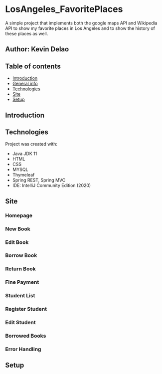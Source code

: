 # LosAngeles_FavoritePlaces
A simple project that implements both the google maps API and Wikipedia API to show my favorite places in Los Angeles and to show the history of these places as well.
## Author: Kevin Delao



## Table of contents

* [Introduction](#intro)
* [General info](#general-info)
* [Technologies](#technologies)
* [Site](#site)
* [Setup](#setup)

## Introduction

	
## Technologies
Project was created with:
* Java JDK 11
* HTML
* CSS
* MYSQL
* Thymeleaf
* Spring REST, Spring MVC
* IDE: IntelliJ Community Edition (2020)

## Site

### Homepage



### New Book

 
### Edit Book

### Borrow Book


### Return Book

### Fine Payment

### Student List

### Register Student

### Edit Student

### Borrowed Books

### Error Handling

## Setup

